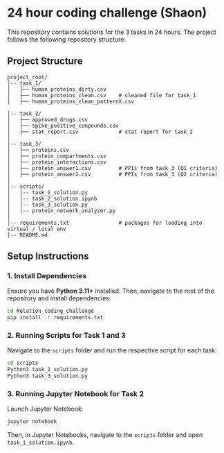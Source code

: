 # 24 hour coding challenge (Shaon)

This repository contains solutions for the 3 tasks in 24 hours. 
The project follows the following repository structure:

## Project Structure

```
project_root/           
│-- task_1/             
│   ├── human_proteins_dirty.csv
│   ├── human_proteins_clean.csv    # cleaned file for task_1
│   ├── human_proteins_clean_patternX.csv     

│-- task_2/             
│   ├── approved_drugs.csv
│   ├── spike_positive_compounds.csv
│   ├── stat_report.csv             # stat report for task_2
│
│-- task_3/         
│   ├── proteins.csv
│   ├── protein_compartments.csv
│   ├── protein_interactions.csv
│   ├── protein_answer1.csv         # PPIs from task_3 (Q1 criteria)
│   ├── protein_answer2.csv         # PPIs from task_3 (Q2 criteria)
│
│-- scripts/             
│   │-- task_1_solution.py
│   │-- task_2_solution.ipynb
│   │-- task_3_solution.py
│   │-- protein_network_analyzer.py        
│
│-- requirements.txt                # packages for loading into virtual / local env
│-- README.md           
```

## Setup Instructions

### 1. Install Dependencies
Ensure you have **Python 3.11+** installed. Then, navigate to the root of the repository and install dependencies:
```sh
cd Relation_coding_challenge
pip install -r requirements.txt
```

### 2. Running Scripts for Task 1 and 3
Navigate to the `scripts` folder and run the respective script for each task:
```sh
cd scripts
Python3 task_1_solution.py
Python3 task_3_solution.py
```

### 3. Running Jupyter Notebook for Task 2
Launch Jupyter Notebook:
```sh
jupyter notebook
```
Then, in Jupyter Notebooks, navigate to the `scripts` folder and open `task_1_solution.ipynb`.


